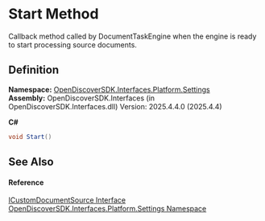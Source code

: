 # Start Method


Callback method called by DocumentTaskEngine when the engine is ready to start processing source documents.



## Definition
**Namespace:** <a href="a4de3d25-b44d-10c7-9f7b-6e96e612f300">OpenDiscoverSDK.Interfaces.Platform.Settings</a>  
**Assembly:** OpenDiscoverSDK.Interfaces (in OpenDiscoverSDK.Interfaces.dll) Version: 2025.4.4.0 (2025.4.4)

**C#**
``` C#
void Start()
```



## See Also


#### Reference
<a href="2f1724b9-5f01-5a9b-a604-10e09fa0d67a">ICustomDocumentSource Interface</a>  
<a href="a4de3d25-b44d-10c7-9f7b-6e96e612f300">OpenDiscoverSDK.Interfaces.Platform.Settings Namespace</a>  
